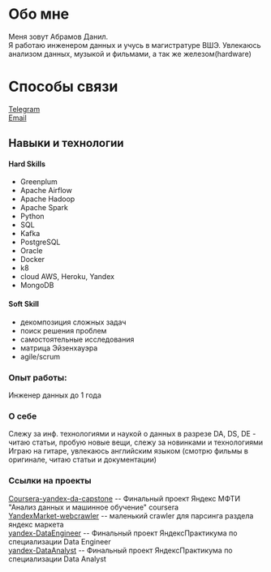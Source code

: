 
  
# Обо мне  
Меня зовут Абрамов Данил.  
Я работаю инженером данных и учусь в магистратуре ВШЭ. Увлекаюсь анализом данных, музыкой и фильмами, а так же железом(hardware)  
  
# Способы связи
[Telegram](https://t.me/riskofstorm)  
[Email](fake@mail[.]com)  
  
## Навыки и технологии  
#### Hard Skills  
  - Greenplum  
  - Apache Airflow  
  - Apache Hadoop  
  - Apache Spark  
  - Python  
  - SQL  
  - Kafka  
  - PostgreSQL  
  - Oracle  
  - Docker
  - k8
  - cloud AWS, Heroku, Yandex
  - MongoDB
#### Soft Skill  
  - декомпозиция сложных задач  
  - поиск решения проблем  
  - самостоятельные исследования  
  - матрица Эйзенхауэра  
  - agile/scrum  
      
  
### Опыт работы:  
  Инженер данных до 1 года   
### О себе  
Слежу за инф. технологиями и наукой о данных в разрезе DA, DS, DE - читаю статьи, пробую новые вещи, слежу за новинками и технологиями  
Играю на гитаре, увлекаюсь английским языком (смотрю фильмы в оригинале, читаю статьи и документации)  

### Ссылки на проекты  
  
[Coursera-yandex-da-capstone](https://github.com/RiskofStorm/Coursera-yandex-da-capstone) -- Финальный проект Яндекс МФТИ "Анализ данных и машинное обучение" coursera  
[YandexMarket-webcrawler](https://github.com/RiskofStorm/YandexMarket-webcrawler) -- маленький crawler для парсинга раздела яндекс маркета  
[yandex-DataEngineer](https://github.com/RiskofStorm/de-project-final) -- Финальный проект ЯндексПрактикума по специализации Data Engineer  
[yandex-DataAnalyst](https://github.com/RiskofStorm/Data-analysis-projects/tree/main/final) -- Финальный проект ЯндексПрактикума по специализации Data Analyst  
  
